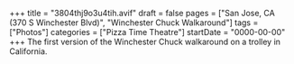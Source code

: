 +++
title = "3804thj9o3u4tih.avif"
draft = false
pages = ["San Jose, CA (370 S Winchester Blvd)", "Winchester Chuck Walkaround"]
tags = ["Photos"]
categories = ["Pizza Time Theatre"]
startDate = "0000-00-00"
+++
The first version of the Winchester Chuck walkaround on a trolley in California.
